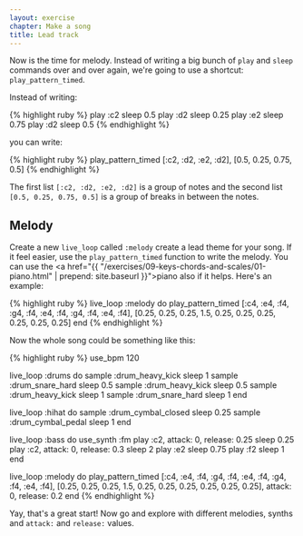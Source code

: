 ```yaml
---
layout: exercise
chapter: Make a song
title: Lead track
---
```


Now is the time for melody. Instead of writing a big bunch of `play` and `sleep` commands over and over again, we're going to use a shortcut: `play_pattern_timed`.

Instead of writing:

{% highlight ruby %}
play :c2
sleep 0.5
play :d2
sleep 0.25
play :e2
sleep 0.75
play :d2
sleep 0.5
{% endhighlight %}

you can write:

{% highlight ruby %}
play_pattern_timed [:c2, :d2, :e2, :d2], [0.5, 0.25, 0.75, 0.5]
{% endhighlight %}

The first list `[:c2, :d2, :e2, :d2]` is a group of notes and the second list `[0.5, 0.25, 0.75, 0.5]` is a group of breaks in between the notes.

## Melody

Create a new `live_loop` called `:melody` create a lead theme for your song. If it feel easier, use the `play_pattern_timed` function to write the melody. You can use the <a href="{{ "/exercises/09-keys-chords-and-scales/01-piano.html" | prepend: site.baseurl }}">piano</a> also if it helps. Here's an example:

{% highlight ruby %}
live_loop :melody do
  play_pattern_timed [:c4, :e4, :f4, :g4, :f4, :e4, :f4, :g4, :f4, :e4, :f4], [0.25, 0.25, 0.25, 1.5, 0.25, 0.25, 0.25, 0.25, 0.25, 0.25]
end
{% endhighlight %}

Now the whole song could be something like this:

{% highlight ruby %}
use_bpm 120

live_loop :drums do
  sample :drum_heavy_kick
  sleep 1
  sample :drum_snare_hard
  sleep 0.5
  sample :drum_heavy_kick
  sleep 0.5
  sample :drum_heavy_kick
  sleep 1
  sample :drum_snare_hard
  sleep 1
end

live_loop :hihat do
  sample :drum_cymbal_closed
  sleep 0.25
  sample :drum_cymbal_pedal
  sleep 1
end

live_loop :bass do
  use_synth :fm
  play :c2, attack: 0, release: 0.25
  sleep 0.25
  play :c2, attack: 0, release: 0.3
  sleep 2
  play :e2
  sleep 0.75
  play :f2
  sleep 1
end

live_loop :melody do
  play_pattern_timed [:c4, :e4, :f4, :g4, :f4, :e4, :f4, :g4, :f4, :e4, :f4], [0.25, 0.25, 0.25, 1.5, 0.25, 0.25, 0.25, 0.25, 0.25, 0.25], attack: 0, release: 0.2
end
{% endhighlight %}

Yay, that's a great start! Now go and explore with different melodies, synths and `attack:` and `release:` values. 